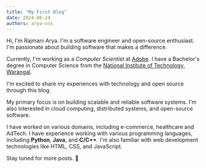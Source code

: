 ```yaml
---
title: "My First Blog"
date: 2024-06-24
authors: arya-oss
---
```


Hi, I'm Rajmani Arya. I'm a software engineer and open-source enthusiast.
I'm passionate about building software that makes a difference.

Currently, I'm working as a _Computer Scientist_ at [Adobe](https://www.adobe.com/). I have a Bachelor's degree in Computer Science from the [National Institute of Technology, Warangal](https://www.nitw.ac.in/).

I'm excited to share my experiences with technology and open source through this blog.

My primary focus is on building scalable and reliable software systems. I'm also interested in cloud computing, distributed systems, and open-source software.

I have worked on various domains, including e-commerce, healthcare and AdTech.
I have experience working with various programming languages, including **Python**, **Java**, and **C/C++**.
I'm also familiar with web development technologies like HTML, CSS, and JavaScript.

Stay tuned for more posts. 🚀
